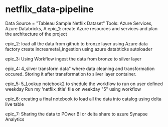 # netflix_data-pipeline
Data Source = "Tableau Sample Netflix Dataset"
Tools: Azure Services, Azure Databricks, A
epic_1:
create Azure resources and services and plan the architecture of the project

epic_2:
load all the data from github to bronze layer using Azure data factory
create increametal_ingestion using azure databticks autoloader

epic_3:
Using Workflow ingest the data from bronze to silver layer

epic_4:
4_silver transform data" where data cleaning and transformation occured. Storing it after transformation to silver layer container.

epic_5:
5_Lookup notebook2 to shedule the workflow to run on user defined weekday
Run my 'netflix_title' file on weekday "5" using workflow

epic_6:
creating a final notebook to load all the data into catalog using delta live table

epic_7: 
Sharing the data to POwer BI or delta share to azure Synapse Analytics


